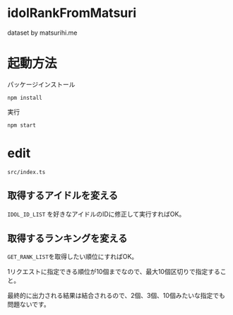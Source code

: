 # idolRankFromMatsuri
dataset by matsurihi.me

# 起動方法
パッケージインストール
```
npm install
```
実行
```
npm start
```

# edit
`src/index.ts`

## 取得するアイドルを変える
`IDOL_ID_LIST` を好きなアイドルのIDに修正して実行すればOK。

## 取得するランキングを変える
`GET_RANK_LIST`を取得したい順位にすればOK。

1リクエストに指定できる順位が10個までなので、最大10個区切りで指定すること。

最終的に出力される結果は結合されるので、2個、3個、10個みたいな指定でも問題ないです。